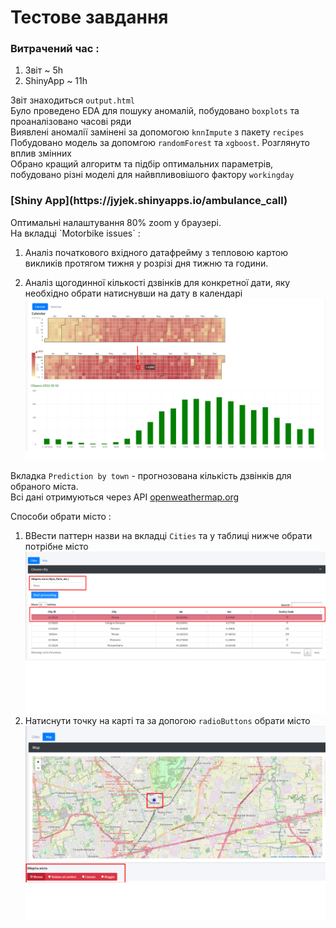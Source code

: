 # Тестове завдання
### Витрачений час :
  1. Звіт ~ 5h
  2. ShinyApp ~ 11h

 Звіт знаходиться `output.html`<br>
 Було проведено EDA для пошуку аномалій, побудовано `boxplots` та проаналізовано часові ряди<br>
 Виявлені аномалії замінені за допомогою `knnImpute` з пакету `recipes`<br>
 Побудовано модель за допомгою `randomForest` та `xgboost`. Розглянуто вплив змінних<br>
 Обрано кращий алгоритм та підбір оптимальних параметрів, побудовано різні моделі для найвпливовішого фактору `workingday`<br>

<h3>[Shiny App](https://jyjek.shinyapps.io/ambulance_call)</h3>
Оптимальні налаштування 80% zoom у браузері.<br>
На вкладці `Motorbike issues` :

  1. Aналіз початкового вхідного датафрейму з тепловою картою викликів протягом тижня у розрізі
дня тижню та години.

  2. Аналіз щогодинної кількості дзвінків для конкретної дати, яку необхідно обрати натиснувши на дату в календарі
   ![](img/calendar.png) 
  
Вкладка `Prediction by town` - прогнозована кількість дзвінків для обраного міста.<br>
Всі дані отримуються через АРІ [openweathermap.org](https://openweathermap.org)

  Способи обрати місто :
  
  1. ВВести паттерн назви на вкладці `Cities` та у таблиці нижче обрати потрібне місто
 ![](img/cities.png) 
  2. Натиснути точку на карті та за допогою `radioButtons` обрати місто
 ![](img/map.png) 
 